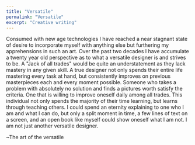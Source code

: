 ```yaml
---
title: "Versatile"
permalink: "Versatile"
excerpt: "Creative writing"
---
```



Consumed with new age technologies I have reached a near stagnant state of desire to incorporate myself with anything else but furthering my apprehensions in such an art. Over the past two decades I have accumulate a twenty year old perspective as to what a versatile designer is and strives to be. A "Jack of all trades" would be quite an understatement as they lack mastery in any given skill. A true designer not only spends their entire life mastering every task at hand, but consistently improves on previous masterpieces each and every moment possible. Someone who takes a problem with absolutely no solution and finds a pictures worth satisfy the criteria. One that is willing to improve oneself daily among all trades. This individual not only spends the majority of their time learning, but learns through teaching others.
I could spend an eternity explaining to one who I am and what I can do, but only a split moment in time, a few lines of text on a screen, and an open book like myself could show oneself what I am not.
I am not just another versatile designer.

~The art of the versatile
